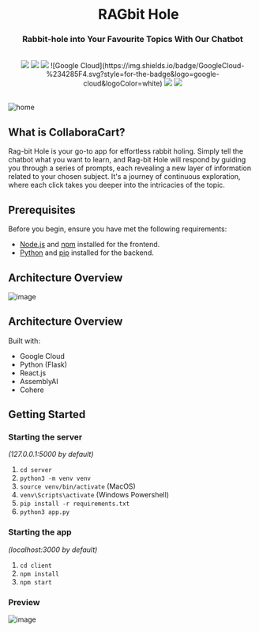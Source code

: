 <div align="center">
    <div id="user-content-toc">
      <ul>
          <summary><h1 style="display: inline-block; margin-bottom:0px">RAGbit Hole</h1></summary>
      </ul>
    </div>
    <h3>Rabbit-hole into Your Favourite Topics With Our Chatbot</h3>
       <br>
    <img src="https://img.shields.io/badge/flask-%23000.svg?style=for-the-badge&logo=flask&logoColor=white"/>
    <img src="https://img.shields.io/badge/python-%23000.svg?style=for-the-badge&logo=python&logoColor=white"/>
    <img src="https://img.shields.io/badge/react-%2320232a.svg?style=for-the-badge&logo=react&logoColor=%2361DAFB"/>
![Google Cloud](https://img.shields.io/badge/GoogleCloud-%234285F4.svg?style=for-the-badge&logo=google-cloud&logoColor=white)
    <img src="https://img.shields.io/badge/cohere-%23000.svg?style=for-the-badge&logo=cohere&logoColor=white"/>
    <img src="https://img.shields.io/badge/assemblyai-%23000.svg?style=for-the-badge&logo=assemblyai&logoColor=white"/>
    <br><br>
</div>

![home](https://github.com/roskzhu/RAGbit-Hole/assets/110139243/556aea5a-b107-4ec0-9fac-279560b6fb0c)


## What is CollaboraCart?

Rag-bit Hole is your go-to app for effortless rabbit holing. Simply tell the chatbot what you want to learn, and Rag-bit Hole will respond by guiding you through a series of prompts, each revealing a new layer of information related to your chosen subject. It's a journey of continuous exploration, where each click takes you deeper into the intricacies of the topic.


## Prerequisites

Before you begin, ensure you have met the following requirements:

- [Node.js](https://nodejs.org/) and [npm](https://www.npmjs.com/) installed for the frontend.
- [Python](https://www.python.org/) and [pip](https://pip.pypa.io/en/stable/) installed for the backend.

## Architecture Overview
![image](https://github.com/roskzhu/RAGbit-Hole/assets/110139243/ff03e2de-e1fb-4692-b30a-fd0bbeaf474a)

## Architecture Overview
Built with: 
- Google Cloud
- Python (Flask)
- React.js
- AssemblyAI
- Cohere
  
## Getting Started

### Starting the server

_(127.0.0.1:5000 by default)_

1. `cd server`
1. `python3 -m venv venv`
1. `source venv/bin/activate` (MacOS)
1. `venv\Scripts\activate` (Windows Powershell)
1. `pip install -r requirements.txt`
1. `python3 app.py`

### Starting the app

_(localhost:3000 by default)_

1. `cd client`
1. `npm install`
1. `npm start`

### Preview
![image](https://github.com/roskzhu/RAGbit-Hole/assets/110139243/d15d7b79-6b6c-47bc-8143-159da8a849c7)
